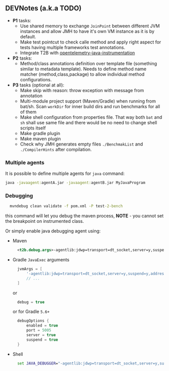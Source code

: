 ## DEVNotes (a.k.a TODO)

* **P1** tasks:
    * Use shared memory to exchange `JoinPoint` between different JVM instances and allow JMH to have it's own VM
      instance as it is by default.
    * Make test pointcut to check calle method and apply right aspect for tests having multiple frameworks test
      annotations.
    * Integrate T2B
      with [opentelemetry-java-instrumentation](https://github.com/open-telemetry/opentelemetry-java-instrumentation)
* **P2** tasks:
    * Method/class annotations definition over template file (something similar to metadata template). Needs to define
      method name matcher (method,class,package) to allow individual method configurations.
* **P3** tasks (optional at all):
    * Make skip with reason: throw exception with message from annotation
    * Multi-module project support (Maven/Gradle) when running from bat/sh. Scan `workDir` for inner build dirs and run
      benchmarks for all of them
    * Make shell configuration from properties file. That way both `bat` and `sh` shall use same file and there would be
      no need to change shell scripts itself
    * Make gradle plugin
    * Make maven plugin
    * Check why JMH generates empty files `./BenchmakList` and `./CompilerHints` after compilation.

### Multiple agents

It is possible to define multiple agents for `java` command:

```cmd
java -javaagent:agentA.jar -javaagent:agentB.jar MyJavaProgram
```

### Debugging

```cmd
  mvndebug clean validate -f pom.xml -P test-2-bench
```

this command will let you debug the maven process, **NOTE** - you cannot set the breakpoint on instrumented class.

Or simply enable java debugging agent using:

* Maven
  ```xml
    <t2b.debug.args>-agentlib:jdwp=transport=dt_socket,server=y,suspend=y,address=5005</t2b.debug.args>
  ```
* Gradle `JavaExec` arguments
  ```groovy
    jvmArgs = [
        '-agentlib:jdwp=transport=dt_socket,server=y,suspend=y,address=5005'
        // ...
    ]
  ```
  or
  ```groovy
    debug = true
  ```
  or for Gradle `5.6+`
  ```groovy
    debugOptions {
        enabled = true
        port = 5005
        server = true
        suspend = true
    }
  ```
* Shell
  ```cmd
    set JAVA_DEBUGGER="-agentlib:jdwp=transport=dt_socket,server=y,suspend=y,address=5005"
  ```  
